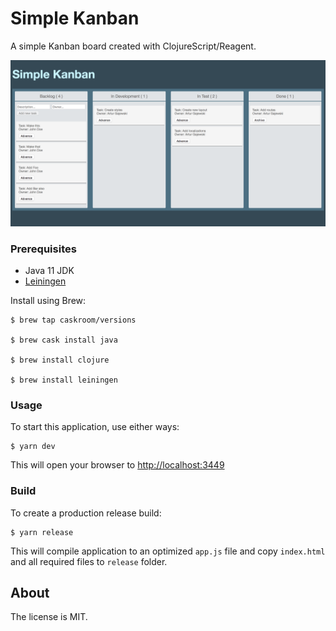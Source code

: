 
# Simple Kanban

A simple Kanban board created with ClojureScript/Reagent.

![screenshot](screenshot.png)

### Prerequisites

* Java 11 JDK
* [Leiningen](http://leiningen.org/)

Install using Brew:

    $ brew tap caskroom/versions
    
    $ brew cask install java

    $ brew install clojure
    
    $ brew install leiningen

### Usage

To start this application, use either ways:

    $ yarn dev

This will open your browser to [http://localhost:3449](http://localhost:3449)

### Build

To create a production release build:

    $ yarn release

This will compile application to an optimized `app.js` file and copy `index.html` and all required files to `release` folder.

## About

The license is MIT.
